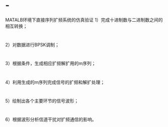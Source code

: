 # -
MATALB环境下直接序列扩频系统的仿真验证
1）完成十进制数与二进制数之间的相互转换；
#
2）对数据进行BPSK调制；
#
3）根据条件，生成相应扩频解扩用的m序列；
#
4）利用生成的m序列完成信号的扩频和解扩处理；
#
5）绘制出各个主要环节的信号波形；
#
6）根据波形分析信道干扰对扩频通信的影响。
